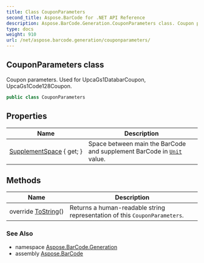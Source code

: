```yaml
---
title: Class CouponParameters
second_title: Aspose.BarCode for .NET API Reference
description: Aspose.BarCode.Generation.CouponParameters class. Coupon parameters. Used for UpcaGs1DatabarCoupon UpcaGs1Code128Coupon
type: docs
weight: 910
url: /net/aspose.barcode.generation/couponparameters/
---
```

## CouponParameters class

Coupon parameters. Used for UpcaGs1DatabarCoupon, UpcaGs1Code128Coupon.

```csharp
public class CouponParameters
```

## Properties

| Name | Description |
| --- | --- |
| [SupplementSpace](../../aspose.barcode.generation/couponparameters/supplementspace/) { get; } | Space between main the BarCode and supplement BarCode in [`Unit`](../unit/) value. |

## Methods

| Name | Description |
| --- | --- |
| override [ToString](../../aspose.barcode.generation/couponparameters/tostring/)() | Returns a human-readable string representation of this `CouponParameters`. |

### See Also

* namespace [Aspose.BarCode.Generation](../../aspose.barcode.generation/)
* assembly [Aspose.BarCode](../../)


